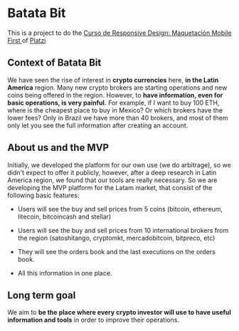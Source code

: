 # Batata Bit
This is a project to do the [Curso de Responsive Design: Maquetación Mobile First
](https://platzi.com/clases/mobile-first/) of [Platzi](https://platzi.com)

## Context of Batata Bit

We have seen the rise of interest in **crypto currencies** here, **in the Latin America** region. Many new crypto brokers are starting operations and new coins being offered in the region. However, to **have information, even for basic operations, is very painful.** For example, if I want to buy 100 ETH, where is the cheapest place to buy in Mexico? Or which brokers have the lower fees? Only in Brazil we have more than 40 brokers, and most of them only let you see the full information after creating an account.

## About us and the MVP

Initially, we developed the platform for our own use (we do arbitrage), so we didn't expect to offer it publicly, however, after a deep research in Latin America region, we found that our tools are really necessary. So we are developing the MVP platform for the Latam market, that consist of the following basic features: 

* Users will see the buy and sell prices from 5 coins (bitcoin, ethereum, litecoin, bitcoincash and stellar)

* Users will see the buy and sell prices from 10 international brokers from the region (satoshitango, cryptomkt, mercadobitcoin, bitpreco, etc)

* They will see the orders book and the last executions on the orders book. 

* All this information in one place.

## Long term goal

We aim to **be the place where every crypto investor will use to have useful information and tools** in order to improve their operations.